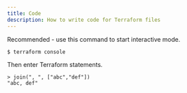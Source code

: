 ```yaml
---
title: Code
description: How to write code for Terraform files
---
```



Recommended - use this command to start interactive mode.

```sh
$ terraform console
```

Then enter Terraform statements.

```
> join(", ", ["abc","def"])
"abc, def"
```
